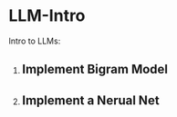 # LLM-Intro
Intro to LLMs: 

1. Implement Bigram Model 
    -

2. Implement a Nerual Net 
    -

    